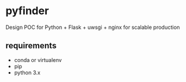 # pyfinder
Design POC for Python + Flask + uwsgi + nginx for scalable production 

## requirements
- conda or virtualenv
- pip
- python 3.x